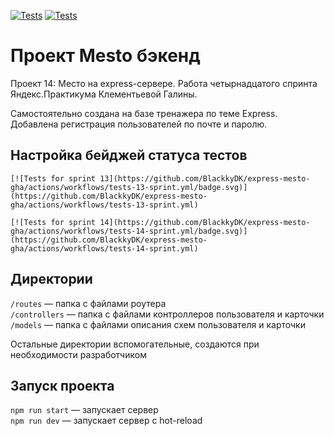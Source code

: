 [![Tests](https://github.com/yandex-praktikum/express-mesto-gha/actions/workflows/tests-13-sprint.yml/badge.svg)](https://github.com/yandex-praktikum/express-mesto-gha/actions/workflows/tests-13-sprint.yml) [![Tests](https://github.com/yandex-praktikum/express-mesto-gha/actions/workflows/tests-14-sprint.yml/badge.svg)](https://github.com/yandex-praktikum/express-mesto-gha/actions/workflows/tests-14-sprint.yml)
# Проект Mesto бэкенд
Проект 14: Место на express-сервере.
Работа четырнадцатого спринта Яндекс.Практикума Клементьевой Галины.

Самостоятельно создана на базе тренажера по теме Express.
Добавлена регистрация пользователей по почте и паролю.

## Настройка бейджей статуса тестов

```
[![Tests for sprint 13](https://github.com/BlackkyDK/express-mesto-gha/actions/workflows/tests-13-sprint.yml/badge.svg)](https://github.com/BlackkyDK/express-mesto-gha/actions/workflows/tests-13-sprint.yml) 

[![Tests for sprint 14](https://github.com/BlackkyDK/express-mesto-gha/actions/workflows/tests-14-sprint.yml/badge.svg)](https://github.com/BlackkyDK/express-mesto-gha/actions/workflows/tests-14-sprint.yml)
```


## Директории

`/routes` — папка с файлами роутера  
`/controllers` — папка с файлами контроллеров пользователя и карточки   
`/models` — папка с файлами описания схем пользователя и карточки  
  
Остальные директории вспомогательные, создаются при необходимости разработчиком

## Запуск проекта

`npm run start` — запускает сервер   
`npm run dev` — запускает сервер с hot-reload
